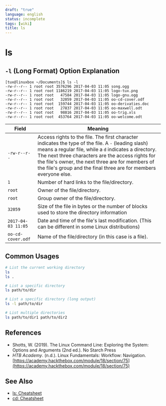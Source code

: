 ```yaml
---
draft: "true"
language: english
status: incomplete
tags: [wiki]
title: ls
---
```


# ls

## `-l` (Long Format) Option Explanation

```
[tux@linuxbox ~/Documents]$ ls -l
-rw-r--r-- 1 root root 3576296 2017-04-03 11:05 song.ogg
-rw-r--r-- 1 root root 1186219 2017-04-03 11:05 logo-tux.png
-rw-r--r-- 1 root root   47584 2017-04-03 11:05 logo-gnu.ogg
-rw-r--r-- 1 root root   32059 2017-04-03 11:05 oo-cd-cover.odf
-rw-r--r-- 1 root root  159744 2017-04-03 11:05 oo-derivaties.doc
-rw-r--r-- 1 root root   27837 2017-04-03 11:05 oo-maxwell.odt
-rw-r--r-- 1 root root   98816 2017-04-03 11:05 oo-trig.xls
-rw-r--r-- 1 root root  453764 2017-04-03 11:05 oo-welcome.odt
```

| **Field**          | **Meaning**                                                                                                                                                                                                                                                                                                                               |
| ------------------ | ----------------------------------------------------------------------------------------------------------------------------------------------------------------------------------------------------------------------------------------------------------------------------------------------------------------------------------------- |
| `-rw-r--r--`       | Access rights to the file. The first character indicates the type of the file. A `-` (leading slash) means a regular file, while a `d` indicates a directory. The next three characters are the access rights for the file's owner, the next three are for members of the file's group and the final three are for members everyone else. |
| `1`                | Number of hard links to the file/directory.                                                                                                                                                                                                                                                                                               |
| `root`             | Owner of the file/directory.                                                                                                                                                                                                                                                                                                              |
| `root`             | Group owner of the file/directory.                                                                                                                                                                                                                                                                                                        |
| `32059`            | Size of the file in bytes or the number of blocks used to store the directory information                                                                                                                                                                                                                                                 |
| `2017-04-03 11:05` | Date and time of the file's last modification. (This can be different in some Linux distributions)                                                                                                                                                                                                                                        |
| `oo-cd-cover.odf`  | Name of the file/directory (in this case is a file).                                                                                                                                                                                                                                                                                      |

## Common Usages

```bash
# List the current working directory
ls
ls .

# List a specific directory
ls path/to/dir

# List a specific directory (long output)
ls -l path/to/dir

# List multiple directories
ls path/to/dir1 path/to/dir2
```

## References

- Shotts, W. (2019). <span class="reference-title">The Linux Command Line: Exploring the System: Options and Arguments (2nd ed.)</span>. No Starch Press
- _HTB Academy_. (n.d.). <span class="reference-title">Linux Fundamentals: Workflow: Navigation</span>. [https://academy.hackthebox.com/module/18/section/75](https://academy.hackthebox.com/module/18/section/75)

## See Also

- [ls: Cheatsheet](ls-cheatsheet.md)
- [cd: Cheatsheet](cd-cheatsheet.md)
